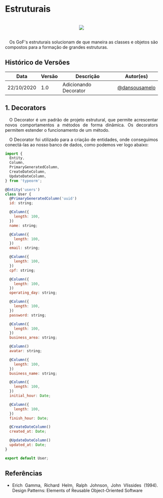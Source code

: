 # Estruturais
<br>
<div style="display: flex; justify-content: center; align-items:center;">
    <img src="https://unbarqdsw.github.io/2020.1_G11_SYA/assets/gofs/pattern.png">
</div>
<br>

<p align="justify">&emsp;Os GoF's estruturais solucionam de que maneira as classes e objetos são compostos para a formação de grandes estruturas.</p>

## **Histórico de Versões**
Data | Versão | Descrição | Autor(es) 
---- | ----------- | ------ | ---------
22/10/2020 | 1.0 | Adicionando Decorator | [@dansousamelo](http://github.com/dansousamelo)

## **1. Decorators**
<p align="justify">&emsp;O Decorator é um padrão de projeto estrutural, que permite acrescentar novos comportamentos a métodos de forma dinâmica. Os decorators permitem estender o funcionamento de um método.</p>
<p align="justify">&emsp;O Decorator foi utilizado para a criação de entidades, onde conseguimos conectá-las ao nosso banco de dados, como podemos ver logo abaixo:
</p>

~~~javascript
import {
  Entity,
  Column,
  PrimaryGeneratedColumn,
  CreateDateColumn,
  UpdateDateColumn,
} from 'typeorm';

@Entity('users')
class User {
  @PrimaryGeneratedColumn('uuid')
  id: string;

  @Column({
    length: 100,
  })
  name: string;

  @Column({
    length: 100,
  })
  email: string;

  @Column({
    length: 100,
  })
  cpf: string;

  @Column({
    length: 100,
  })
  operating_day: string;

  @Column({
    length: 100,
  })
  password: string;

  @Column({
    length: 100,
  })
  business_area: string;

  @Column()
  avatar: string;

  @Column({
    length: 100,
  })
  business_name: string;

  @Column({
    length: 100,
  })
  initial_hour: Date;

  @Column({
    length: 100,
  })
  finish_hour: Date;

  @CreateDateColumn()
  created_at: Date;

  @UpdateDateColumn()
  updated_at: Date;
}

export default User;

~~~

## **Referências**

 * <p align="justify">Erich Gamma, Richard Helm, Ralph Johnson, John Vlissides (1994). Design Patterns: Elements of Reusable Object-Oriented Software</p>